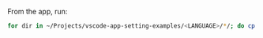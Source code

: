 From the app, run:

```zsh
for dir in ~/Projects/vscode-app-setting-examples/<LANGUAGE>/*/; do cp -R "$dir" "./.$dir:t"; done
```
